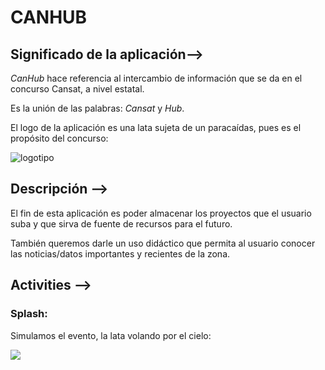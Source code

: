 # CANHUB

## Significado de la aplicación-->

*CanHub* hace referencia al intercambio de información que se da en el concurso Cansat, a nivel estatal.

Es la unión de las palabras: _Cansat_ y _Hub_.

El logo de la aplicación es una lata sujeta de un paracaídas, pues es el propósito del concurso:

![logotipo](/images/logotipo.png)

## Descripción -->

El fin de esta aplicación es poder almacenar los proyectos que el usuario suba y 
que sirva de fuente de recursos para el futuro.

También queremos darle un uso didáctico que permita al usuario conocer 
las noticias/datos importantes y recientes de la zona.

## Activities -->

### Splash:

Simulamos el evento, la lata volando por el cielo:

<img src="images/Splash.png">